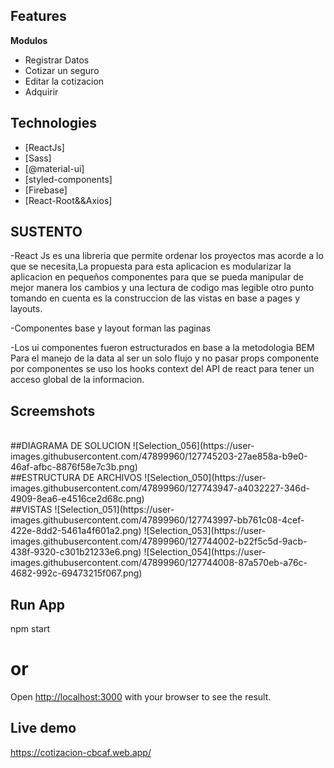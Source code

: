 ## Features

**Modulos**
- Registrar Datos
- Cotizar un seguro
- Editar la cotizacion
- Adquirir

## Technologies
- [ReactJs]
- [Sass]
- [@material-ui]
- [styled-components]
- [Firebase]
- [React-Root&&Axios]

## SUSTENTO

-React Js es una libreria que permite ordenar los proyectos mas acorde a lo que se necesita,La propuesta para esta aplicacion es modularizar la aplicacion en pequeños componentes para que se pueda manipular de mejor manera los cambios y una lectura de codigo mas legible otro punto tomando en cuenta es la construccion de las vistas en base a pages y layouts.

-Componentes base y layout forman las paginas 

-Los ui componentes fueron estructurados en base a la metodologia BEM  Para el manejo de la data al ser un solo flujo y no pasar props componente por componentes se uso los hooks context del API de react para tener un acceso global de la informacion.

## Screemshots
<br />
##DIAGRAMA DE SOLUCION
![Selection_056](https://user-images.githubusercontent.com/47899960/127745203-27ae858a-b9e0-46af-afbc-8876f58e7c3b.png)
<br />
##ESTRUCTURA DE ARCHIVOS
![Selection_050](https://user-images.githubusercontent.com/47899960/127743947-a4032227-346d-4909-8ea6-e4516ce2d68c.png)
<br />
##VISTAS
![Selection_051](https://user-images.githubusercontent.com/47899960/127743997-bb761c08-4cef-422e-8dd2-5461a4f601a2.png)
![Selection_053](https://user-images.githubusercontent.com/47899960/127744002-b22f5c5d-9acb-438f-9320-c301b21233e6.png)
![Selection_054](https://user-images.githubusercontent.com/47899960/127744008-87a570eb-a76c-4682-992c-69473215f067.png)

## Run App

npm start
# or
Open [http://localhost:3000](http://localhost:3000) with your browser to see the result.

## Live demo

https://cotizacion-cbcaf.web.app/
